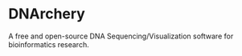 # DNArchery
A free and open-source DNA Sequencing/Visualization software for bioinformatics research.
